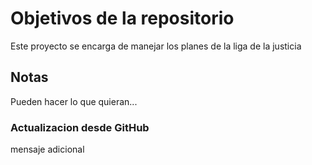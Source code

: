 # Objetivos de la repositorio

Este proyecto se encarga de manejar los planes de la liga de la justicia


## Notas
Pueden hacer lo que quieran...

### Actualizacion desde GitHub
mensaje adicional
